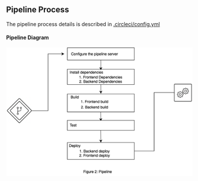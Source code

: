 ## Pipeline Process

The pipeline process details is described in [.circleci/config.yml](.circleci.config.yml)

#### Pipeline Diagram

<img src="./pipeline.png" />
